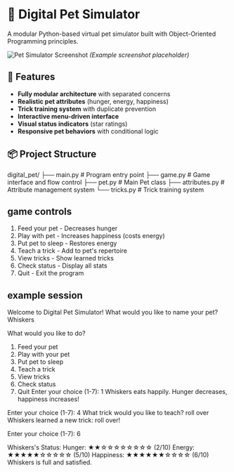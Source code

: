 # 🐾 Digital Pet Simulator 

A modular Python-based virtual pet simulator built with Object-Oriented Programming principles.

![Pet Simulator Screenshot](screenshot.png) *(Example screenshot placeholder)*

## 🌟 Features

- **Fully modular architecture** with separated concerns
- **Realistic pet attributes** (hunger, energy, happiness)
- **Trick training system** with duplicate prevention
- **Interactive menu-driven interface**
- **Visual status indicators** (star ratings)
- **Responsive pet behaviors** with conditional logic

## 📦 Project Structure
digital_pet/
├── main.py # Program entry point
├── game.py # Game interface and flow control
├── pet.py # Main Pet class
├── attributes.py # Attribute management system
└── tricks.py # Trick training system
## game controls
1. Feed your pet      - Decreases hunger
2. Play with pet      - Increases happiness (costs energy)
3. Put pet to sleep   - Restores energy
4. Teach a trick      - Add to pet's repertoire
5. View tricks        - Show learned tricks
6. Check status       - Display all stats
7. Quit               - Exit the program
## example session 
Welcome to Digital Pet Simulator!
What would you like to name your pet? Whiskers

What would you like to do?
1. Feed your pet
2. Play with your pet
3. Put pet to sleep
4. Teach a trick
5. View tricks
6. Check status
7. Quit
Enter your choice (1-7): 1
Whiskers eats happily. Hunger decreases, happiness increases!

Enter your choice (1-7): 4
What trick would you like to teach? roll over
Whiskers learned a new trick: roll over!

Enter your choice (1-7): 6

Whiskers's Status:
Hunger: ★★☆☆☆☆☆☆☆☆ (2/10)
Energy: ★★★★★☆☆☆☆☆ (5/10)
Happiness: ★★★★★★☆☆☆☆ (6/10)
Whiskers is full and satisfied.
